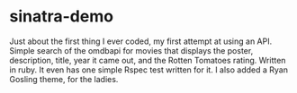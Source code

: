 sinatra-demo
============

Just about the first thing I ever coded, my first attempt at using an API. Simple search of the omdbapi for movies that displays the poster, description, title, year it came out, and the Rotten Tomatoes rating. Written in ruby. It even has one simple Rspec test written for it. I also added a Ryan Gosling theme, for the ladies. 
